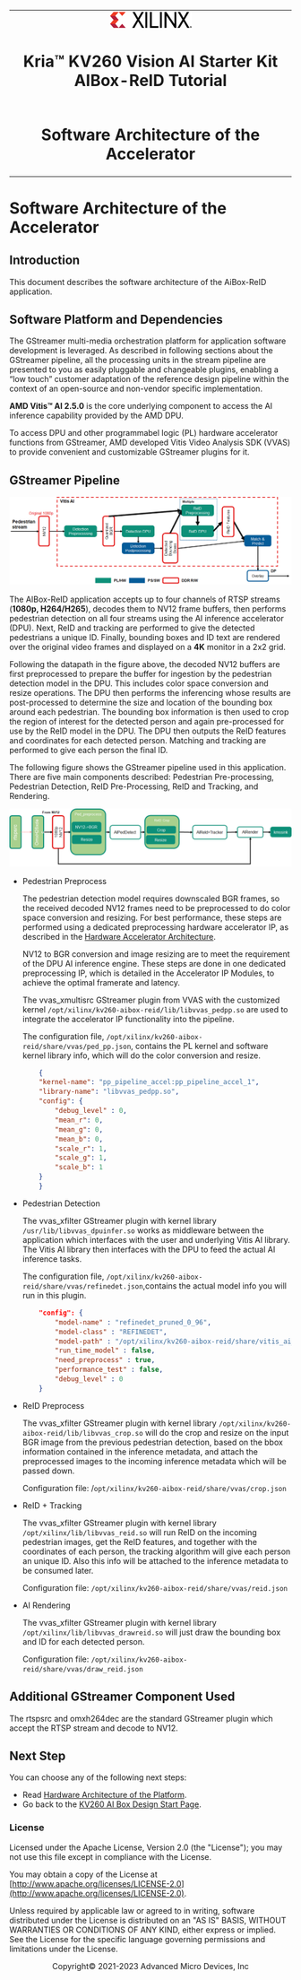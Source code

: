 ﻿<table class="sphinxhide">
 <tr>
   <td align="center"><img src="../../media/xilinx-logo.png" width="30%"/><h1>Kria&trade; KV260 Vision AI Starter Kit AIBox-ReID Tutorial</h1>
   </td>
 </tr>
 <tr>
 <td align="center"><h1> Software Architecture of the Accelerator </h1>

 </td>
 </tr>
</table>

# Software Architecture of the Accelerator

## Introduction

 This document describes the software architecture of the AiBox-ReID application.

## Software Platform and Dependencies

The GStreamer multi-media orchestration platform for application software development is leveraged. As described in following sections about the GStreamer pipeline, all the processing units in the stream pipeline are presented to you as easily pluggable and changeable plugins, enabling a “low touch” customer adaptation of the reference design pipeline within the context of an open-source and non-vendor specific implementation.

**AMD Vitis&trade; AI 2.5.0** is the core underlying component to access the AI inference capability provided by the AMD DPU.

To access DPU and other programmabel logic (PL) hardware accelerator functions from GStreamer, AMD developed Vitis Video Analysis SDK (VVAS) to provide convenient and customizable GStreamer plugins for it.

## GStreamer Pipeline

![Overall video data flow](../../media/aibox-sw-data-flow.png)

The AIBox-ReID application accepts up to four channels of RTSP streams (**1080p, H264/H265**), decodes them to NV12 frame buffers, then performs pedestrian detection on all four streams using the AI inference accelerator (DPU). Next, ReID and tracking are performed to give the detected pedestrians a unique ID. Finally, bounding boxes and ID text are rendered over the original video frames and displayed on a **4K** monitor in a 2x2 grid.

Following the datapath in the figure above, the decoded NV12 buffers are first preprocessed to prepare the buffer for ingestion by the pedestrian detection model in the DPU. This includes color space conversion and resize operations. The DPU then performs the inferencing whose results are post-processed to determine the size and location of the bounding box around each pedestrian. The bounding box information is then used to crop the region of interest for the detected person and again pre-processed for use by the ReID model in the DPU. The DPU then outputs the ReID features and coordinates for each detected person. Matching and tracking are performed to give each person the final ID.

The following figure shows the GStreamer pipeline used in this application. There are five main components described: Pedestrian Pre-processing, Pedestrian Detection, ReID Pre-Processing, ReID and Tracking, and Rendering.

![Gstreamer pipeline of the application](../../media/gstreamer-pipeline-aib.png)

* Pedestrian Preprocess

    The pedestrian detection model requires downscaled BGR frames, so the received decoded NV12 frames need to be preprocessed to do color space conversion and resizing. For best performance, these steps are performed using a dedicated preprocessing hardware accelerator IP, as described in the [Hardware Accelerator Architecture](hw_arch_accel_aib.md).

    NV12 to BGR conversion and image resizing are to meet the requirement of the DPU AI inference engine. These steps are done in one dedicated preprocessing IP, which is detailed in the Accelerator IP Modules, to achieve the optimal framerate and latency.

    The vvas_xmultisrc GStreamer plugin from VVAS with the customized kernel `/opt/xilinx/kv260-aibox-reid/lib/libvvas_pedpp.so` are used to integrate the accelerator IP functionality into the pipeline.

    The configuration file, `/opt/xilinx/kv260-aibox-reid/share/vvas/ped_pp.json`, contains the PL kernel and software kernel library info, which will do the color conversion and resize.

    ```json
        {
        "kernel-name": "pp_pipeline_accel:pp_pipeline_accel_1",
        "library-name": "libvvas_pedpp.so",
        "config": {
            "debug_level" : 0,
            "mean_r": 0,
            "mean_g": 0,
            "mean_b": 0,
            "scale_r": 1,
            "scale_g": 1,
            "scale_b": 1
        }
        }
    ```

* Pedestrian Detection

    The vvas_xfilter GStreamer plugin with kernel library `/usr/lib/libvvas_dpuinfer.so` works as middleware between the application which interfaces with the user and underlying Vitis AI library. The Vitis AI library then interfaces with the DPU to feed the actual AI inference tasks.

    The configuration file, `/opt/xilinx/kv260-aibox-reid/share/vvas/refinedet.json`,contains the actual model info you will run in this plugin.

    ```json
        "config": {
            "model-name" : "refinedet_pruned_0_96",
            "model-class" : "REFINEDET",
            "model-path" : "/opt/xilinx/kv260-aibox-reid/share/vitis_ai_library/models/",
            "run_time_model" : false,
            "need_preprocess" : true,
            "performance_test" : false,
            "debug_level" : 0
        }
    ```

* ReID Preprocess

    The vvas_xfilter GStreamer plugin with kernel library `/opt/xilinx/kv260-aibox-reid/lib/libvvas_crop.so` will do the crop and resize on the input BGR image from the previous pedestrian detection, based on the bbox information contained in the inference metadata, and attach the preprocessed images to the incoming inference metadata which will be passed down.

    Configuration file: /`opt/xilinx/kv260-aibox-reid/share/vvas/crop.json`

* ReID + Tracking

    The vvas_xfilter GStreamer plugin with kernel library `/opt/xilinx/lib/libvvas_reid.so` will run ReID on the incoming pedestrian images, get the ReID features, and together with the coordinates of each person, the tracking algorithm will give each person an unique ID. Also this info will be attached to the inference metadata to be consumed later.

    Configuration file: `/opt/xilinx/kv260-aibox-reid/share/vvas/reid.json`

* AI Rendering

    The vvas_xfilter GStreamer plugin with kernel library `/opt/xilinx/lib/libvvas_drawreid.so` will just draw the bounding box and ID for each detected person.

    Configuration file: `/opt/xilinx/kv260-aibox-reid/share/vvas/draw_reid.json`

## Additional GStreamer Component Used

The rtspsrc and omxh264dec are the standard GStreamer plugin which accept the RTSP stream and decode to NV12.

## Next Step

You can choose any of the following next steps:

* Read [Hardware Architecture of the Platform](hw_arch_platform_aib.md).
* Go back to the [KV260 AI Box Design Start Page](../aibox_landing).

### License

Licensed under the Apache License, Version 2.0 (the "License"); you may not use this file except in compliance with the License.

You may obtain a copy of the License at
[http://www.apache.org/licenses/LICENSE-2.0](http://www.apache.org/licenses/LICENSE-2.0).

Unless required by applicable law or agreed to in writing, software distributed under the License is distributed on an "AS IS" BASIS, WITHOUT WARRANTIES OR CONDITIONS OF ANY KIND, either express or implied. See the License for the specific language governing permissions and limitations under the License.

<p align="center">Copyright&copy; 2021-2023 Advanced Micro Devices, Inc</p>
